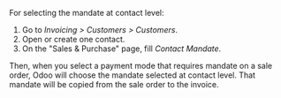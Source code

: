 For selecting the mandate at contact level:

1. Go to *Invoicing > Customers > Customers*.
2. Open or create one contact.
3. On the "Sales & Purchase" page, fill *Contact Mandate*.

Then, when you select a payment mode that requires mandate on a sale order, Odoo will
choose the mandate selected at contact level. That mandate will be copied from the sale order to the invoice.
